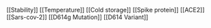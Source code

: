 [[Stability]]
[[Temperature]]
[[Cold storage]]
[[Spike protein]]
[[ACE2]]
[[Sars-cov-2]]
[[D614g Mutation]]
[[D614 Variant]]
